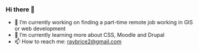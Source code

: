 ### Hi there 👋

<!--
**raybrice/raybrice** is a ✨ _special_ ✨ repository because its `README.md` (this file) appears on your GitHub profile.

Here are some ideas to get you started:

- 🔭 I’m currently working on ...
- 🌱 I’m currently learning ...
- 👯 I’m looking to collaborate on ...
- 🤔 I’m looking for help with ...
- 💬 Ask me about ...
- 📫 How to reach me: ...
- 😄 Pronouns: ...
- ⚡ Fun fact: ...
-->
- 🔭 I’m currently working on finding a part-time remote job working in GIS or web development
- 🌱 I’m currently learning more about CSS, Moodle and Drupal
- 📫 How to reach me: raybrice2@gmail.com
